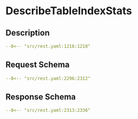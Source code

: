 # DescribeTableIndexStats

## Description

```yaml
--8<-- "src/rest.yaml:1216:1218"
```

## Request Schema

```yaml
--8<-- "src/rest.yaml:2296:2312"
```
## Response Schema

```yaml
--8<-- "src/rest.yaml:2313:2336"
```
